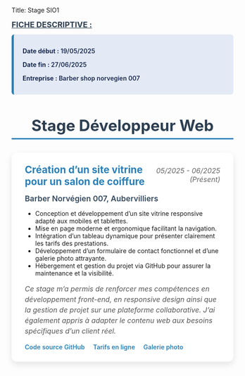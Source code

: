 Title: Stage SIO1

 <section class="fiche-descriptive">
    <u>FICHE DESCRIPTIVE :</u>
    <div class="dates-stage" aria-label="Dates du stage">
      <p><strong>Date début :</strong> 19/05/2025</p>
    <p><strong>Date fin :</strong> 27/06/2025</p>
    <p><strong>Entreprise :</strong> Barber shop norvegien 007</p>
    </div>

  <h1>Stage Développeur Web</h1>

  <section class="stage" aria-label="Description du stage développeur web">
    <div class="stage-header">
      <div class="stage-title">Création d’un site vitrine pour un salon de coiffure</div>
      <div class="stage-date">05/2025 - 06/2025 (Présent)</div>
    </div>
    <div class="stage-location">Barber Norvégien 007, Aubervilliers</div>
    <ul class="task">
  <li>Conception et développement d’un site vitrine responsive adapté aux mobiles et tablettes.</li>
  <li>Mise en page moderne et ergonomique facilitant la navigation.</li>
  <li>Intégration d’un tableau dynamique pour présenter clairement les tarifs des prestations.</li>
  <li>Développement d’un formulaire de contact fonctionnel et d’une galerie photo attrayante.</li>
  <li>Hébergement et gestion du projet via GitHub pour assurer la maintenance et la visibilité.</li>
</ul>
<p class="stage-description">
  Ce stage m’a permis de renforcer mes compétences en développement front-end, en responsive design ainsi que la gestion de projet sur une plateforme collaborative. J’ai également appris à adapter le contenu web aux besoins spécifiques d’un client réel.
</p>
<div class="links">
  <a href="https://github.com/Josue4231/MonCoiffeurEnLigne.com" target="_blank" rel="noopener">Code source GitHub</a>
  <a href="https://josue4231.github.io/tarifcoiffeur/" target="_blank" rel="noopener">Tarifs en ligne</a>
  <a href="https://josue4231.github.io/boisson/" target="_blank" rel="noopener">Galerie photo</a>
</div>
  </section>

<style>

/* Styles pour les éléments soulignés (<u>) */
u {
  font-weight: bold;
  font-size: 1.1rem;
  color: #2c3e50;
  text-decoration: underline;
  display: inline-block;
  margin-bottom: 12px;
}

/* Section fiche descriptive */
.fiche-descriptive {
  margin-bottom: 30px;
}

/* Bloc dates */
.dates-stage {
  background: #e3eaf6;
  padding: 15px 20px;
  border-left: 5px solid #2980b9;
  border-radius: 6px;
  color: #1a2a52;
  font-weight: 600;
  margin-bottom: 30px;
}

/* Titre principal */
h1 {
  color: #2c3e50;
  border-bottom: 3px solid #2980b9;
  padding-bottom: 8px;
  margin-bottom: 30px;
  font-size: 2.2rem;
  text-align: center;
}

/* Section stage */
.stage {
  background: white;
  padding: 25px 30px;
  border-radius: 12px;
  box-shadow: 0 6px 15px rgba(0,0,0,0.1);
  margin-bottom: 40px;
}

/* En-tête du stage */
.stage-header {
  display: flex;
  justify-content: space-between;
  align-items: baseline;
  margin-bottom: 15px;
  flex-wrap: wrap;
  gap: 10px;
}

.stage-title {
  font-weight: 700;
  font-size: 1.4rem;
  color: #2980b9;
  flex: 1 1 60%;
}

.stage-date {
  font-style: italic;
  color: #666;
  flex: 1 1 35%;
  text-align: right;
  font-size: 1rem;
}

/* Localisation */
.stage-location {
  font-weight: 600;
  color: #34495e;
  margin-bottom: 15px;
  font-size: 1.1rem;
}

/* Liste des tâches */
ul.tasks {
  list-style-type: disc;
  padding-left: 20px;
  color: #444;
  font-size: 1rem;
  margin-bottom: 20px;
}

ul.tasks li {
  margin-bottom: 10px;
  line-height: 1.5;
}

/* Description du stage */
.stage-description {
  margin-top: 15px;
  font-style: italic;
  color: #555;
  font-size: 1rem;
  line-height: 1.5;
}

/* Liens */
.links a {
  display: inline-block;
  margin-right: 15px;
  color: #2980b9;
  text-decoration: none;
  font-weight: 600;
  transition: color 0.3s ease;
}

.links a:hover {
  color: #1c5980;
  text-decoration: underline;
}
</style>






